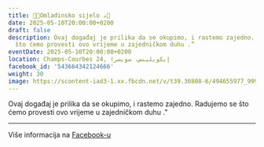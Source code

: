 ```yaml
---
title: 🍫🍪Omladinsko sijelo ☕️🍩
date: 2025-05-10T20:00:00+0200
draft: false
description: Ovaj događaj je prilika da se okupimo, i rastemo zajedno. Radujemo se
  što ćemo provesti ovo vrijeme u zajedničkom duhu .”
eventDate: 2025-05-10T20:00:00+0200
location: Champs-Courbes 24, ‏إيكوبلينس‏، ‏سويسرا‏
facebook_id: '543664342124666'
weight: 30
image: https://scontent-iad3-1.xx.fbcdn.net/v/t39.30808-6/494655977_999846225609310_4487878895912218163_n.jpg?_nc_cat=107&ccb=1-7&_nc_sid=9e60e4&_nc_ohc=17GryRdXkiYQ7kNvwHCPaMI&_nc_oc=AdlyQ8Eiwbs1hZczDVQWQFnF9cundX0LMvEZDz50CD2_Q6FUwt4joXuK9kOnHNqcHKA&_nc_zt=23&_nc_ht=scontent-iad3-1.xx&edm=ABTKTjYEAAAA&_nc_gid=0KftI5htnpKkPy5wyRHKAg&oh=00_AfdoS6B5cvU-ZVzBPTzEM6dYsutXImUdDjkAu_CwEGQ8zA&oe=68F23318
---
```


Ovaj događaj je prilika da se okupimo, i rastemo zajedno. Radujemo se što ćemo provesti ovo vrijeme u zajedničkom duhu .”

---

Više informacija na [Facebook-u](https://facebook.com/events/543664342124666)